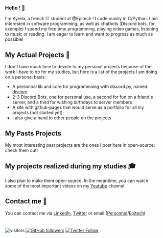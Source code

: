 ### **Hello ! 👋**

I'm Kyrela, a french IT student at @Epitech !
I code mainly in C/Python.
I am interested in software programming, as well as chatbots (Discord bots, for exemple)
I spend my free time programming, playing video games, listening to music or reading.
I am eager to learn and want to progress as much as possible!

## My Actual Projects 💾

I don't have much time to devote to my personal projects because of the work I have to do for my studies, but here is a list of the projects I am doing on a personal basis:
- A personnal lib and core for programmaing with discord.py, named [discore](https://github.com/Kyrela/discore)
- 2-3 Discord Bots, one for personal use, a second for fun on a friend's server, and a third for wishing birthdays to server members
- A site with github-pages that would serve as a portfolio for all my projects (not started yet)
- I also give a hand to other people on the projects

## My Pasts Projects

My most interesting past projects are the ones I post here in open-source: check them out!

## My projects realized during my studies 🎓

I also plan to make them open-source. In the meantime, you can watch some of the most important videos on my [Youtube](https://www.youtube.com/channel/UCh_LBIzGKG91pmLLh9bnXrA) channel.

## Contact me 📨

You can contact me via [LinkedIn](https://www.linkedin.com/in/mathis-vinay/), [Twitter](https://twitter.com/Kyre1a) or email ([Personnel](mailto:mathis.vinay@gmail.com?subject=%5BGitHub%20contact%5D&body=%0D%0A%0D%0A%0D%0A%5BEnvoy%C3%A9%20depuis%20la%20page%20GitHub%20de%20Kyrela%5D)/[Epitech](mailto:mathis.vinay@epitech.eu?subject=%5BGitHub%20contact%5D&body=%0D%0A%0D%0A%0D%0A%5BEnvoy%C3%A9%20depuis%20la%20page%20GitHub%20de%20Kyrela%5D))
# 

![visitors](https://visitor-badge.glitch.me/badge?page_id=Kyrela)
[![GitHub followers](https://img.shields.io/github/followers/Kyrela?label=Followers&style=social)](https://github.com/Kyrela?tab=followers)
[![Twitter Follow](https://img.shields.io/twitter/follow/Kyre1a?style=social)](https://twitter.com/Kyre1a)
